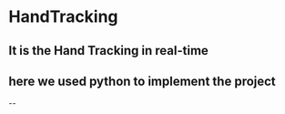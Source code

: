 # HandTracking
It is the Hand Tracking in real-time
--
## here we used python to implement the project
--